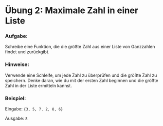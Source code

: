 # Übung 2: Maximale Zahl in einer Liste

### Aufgabe:
Schreibe eine Funktion, die die größte Zahl aus einer Liste von Ganzzahlen findet und zurückgibt.

### Hinweise:
Verwende eine Schleife, um jede Zahl zu überprüfen und die größte Zahl zu speichern.
Denke daran, wie du mit der ersten Zahl beginnen und die größte Zahl in der Liste ermitteln kannst.

### Beispiel:
Eingabe: `{3, 5, 7, 2, 8, 6}`

Ausgabe: `8`

